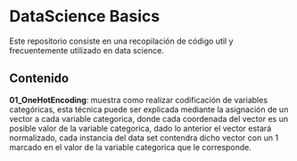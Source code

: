# DataScience Basics
Este repositorio consiste en una recopilación de código util y frecuentemente utilizado en data science.

## Contenido
**01_OneHotEncoding**: muestra como realizar codificación de variables categóricas, esta técnica puede ser explicada mediante la asignación de un vector a cada variable categorica, donde cada coordenada del vector es un posible valor de la variable categorica, dado lo anterior el vector estará normalizado, cada instancia del data set contendra dicho vector con un 1 marcado en el valor de la variable categorica que le corresponde.

